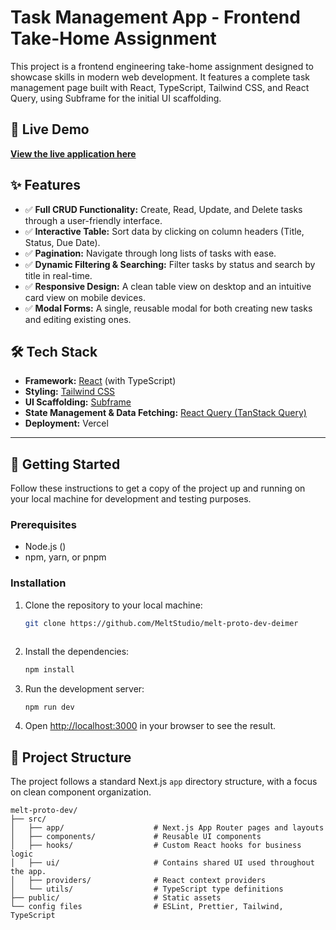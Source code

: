 # Task Management App - Frontend Take-Home Assignment

This project is a frontend engineering take-home assignment designed to showcase skills in modern web development. It features a complete task management page built with React, TypeScript, Tailwind CSS, and React Query, using Subframe for the initial UI scaffolding.

## 🚀 Live Demo

[**View the live application here**](https://melt-proto-dev-deimer.vercel.app/)

## ✨ Features

- ✅ **Full CRUD Functionality:** Create, Read, Update, and Delete tasks through a user-friendly interface.
- ✅ **Interactive Table:** Sort data by clicking on column headers (Title, Status, Due Date).
- ✅ **Pagination:** Navigate through long lists of tasks with ease.
- ✅ **Dynamic Filtering & Searching:** Filter tasks by status and search by title in real-time.
- ✅ **Responsive Design:** A clean table view on desktop and an intuitive card view on mobile devices.
- ✅ **Modal Forms:** A single, reusable modal for both creating new tasks and editing existing ones.

## 🛠️ Tech Stack

- **Framework:** [React](https://reactjs.org/) (with TypeScript)
- **Styling:** [Tailwind CSS](https://tailwindcss.com/)
- **UI Scaffolding:** [Subframe](https://subframe.com/)
- **State Management & Data Fetching:** [React Query (TanStack Query)](https://tanstack.com/query/latest)
- **Deployment:** Vercel

---

## 🔧 Getting Started

Follow these instructions to get a copy of the project up and running on your local machine for development and testing purposes.

### Prerequisites

- Node.js ()
- npm, yarn, or pnpm

### Installation

1.  Clone the repository to your local machine:
    ```sh
    git clone https://github.com/MeltStudio/melt-proto-dev-deimer
    ```
    ```
2.  Install the dependencies:
    ```sh
    npm install
    ```
3.  Run the development server:
    ```sh
    npm run dev
    ```
4.  Open [http://localhost:3000](http://localhost:3000) in your browser to see the result.

## 📁 Project Structure

The project follows a standard Next.js `app` directory structure, with a focus on clean component organization.


```
melt-proto-dev/
├── src/
│   ├── app/                    # Next.js App Router pages and layouts
│   ├── components/             # Reusable UI components
│   ├── hooks/                  # Custom React hooks for business logic
│   ├── ui/                     # Contains shared UI used throughout the app.
│   ├── providers/              # React context providers
│   └── utils/                  # TypeScript type definitions
├── public/                     # Static assets
└── config files                # ESLint, Prettier, Tailwind, TypeScript
```